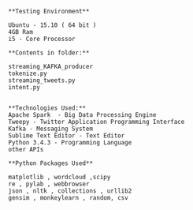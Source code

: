     **Testing Environment** 

    Ubuntu - 15.10 ( 64 bit )
    4GB Ram
    i5 - Core Processor
    
    **Contents in folder:**
    
    streaming_KAFKA_producer
    tokenize.py
    streaming_tweets.py
    intent.py
    
    
    **Technologies Used:**
    Apache Spark  - Big Data Processing Engine
    Tweepy - Twitter Application Programming Interface
    Kafka - Messaging System
    Sublime Text Editor - Text Editor
    Python 3.4.3 - Programming Language
    other APIs
    
    **Python Packages Used**

    matplotlib , wordcloud ,scipy 
    re , pylab , webbrowser
    json , nltk , collections , urllib2
    gensim , monkeylearn , random, csv



